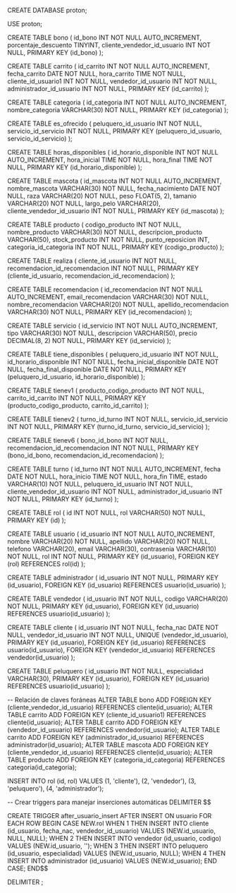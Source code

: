 CREATE DATABASE proton;

USE proton;

CREATE TABLE bono (
 id_bono INT NOT NULL AUTO_INCREMENT,
 porcentaje_descuento TINYINT,
 cliente_vendedor_id_usuario INT NOT NULL,
 PRIMARY KEY (id_bono)
);

CREATE TABLE carrito (
 id_carrito INT NOT NULL AUTO_INCREMENT,
 fecha_carrito DATE NOT NULL,
 hora_carrito TIME NOT NULL,
 cliente_id_usuario1 INT NOT NULL,
 vendedor_id_usuario INT NOT NULL,
 administrador_id_usuario INT NOT NULL,
 PRIMARY KEY (id_carrito)
);

CREATE TABLE categoria (
 id_categoria INT NOT NULL AUTO_INCREMENT,
 nombre_categoria VARCHAR(30) NOT NULL,
 PRIMARY KEY (id_categoria)
);

CREATE TABLE es_ofrecido (
 peluquero_id_usuario INT NOT NULL,
 servicio_id_servicio INT NOT NULL,
 PRIMARY KEY (peluquero_id_usuario, servicio_id_servicio)
);

CREATE TABLE horas_disponibles (
 id_horario_disponible INT NOT NULL AUTO_INCREMENT,
 hora_inicial TIME NOT NULL,
 hora_final TIME NOT NULL,
 PRIMARY KEY (id_horario_disponible)
);

CREATE TABLE mascota (
 id_mascota INT NOT NULL AUTO_INCREMENT,
 nombre_mascota VARCHAR(30) NOT NULL,
 fecha_nacimiento DATE NOT NULL,
 raza VARCHAR(20) NOT NULL,
 peso FLOAT(5, 2),
 tamanio VARCHAR(20) NOT NULL,
 largo_pelo VARCHAR(20),
 cliente_vendedor_id_usuario INT NOT NULL,
 PRIMARY KEY (id_mascota)
);

CREATE TABLE producto (
 codigo_producto INT NOT NULL,
 nombre_producto VARCHAR(30) NOT NULL,
 descripcion_producto VARCHAR(50),
 stock_producto INT NOT NULL,
 punto_reposicion INT,
 categoria_id_categoria INT NOT NULL,
 PRIMARY KEY (codigo_producto)
);

CREATE TABLE realiza (
 cliente_id_usuario INT NOT NULL,
 recomendacion_id_recomendacion INT NOT NULL,
 PRIMARY KEY (cliente_id_usuario, recomendacion_id_recomendacion)
);

CREATE TABLE recomendacion (
 id_recomendacion INT NOT NULL AUTO_INCREMENT,
 email_recomendacion VARCHAR(30) NOT NULL,
 nombre_recomendacion VARCHAR(20) NOT NULL,
 apellido_recomendacion VARCHAR(30) NOT NULL,
 PRIMARY KEY (id_recomendacion)
);

CREATE TABLE servicio (
 id_servicio INT NOT NULL AUTO_INCREMENT,
 tipo VARCHAR(30) NOT NULL,
 descripcion VARCHAR(50),
 precio DECIMAL(8, 2) NOT NULL,
 PRIMARY KEY (id_servicio)
);

CREATE TABLE tiene_disponibles (
 peluquero_id_usuario INT NOT NULL,
 id_horario_disponible INT NOT NULL,
 fecha_inicial_disponible DATE NOT NULL,
 fecha_final_disponible DATE NOT NULL,
 PRIMARY KEY (peluquero_id_usuario, id_horario_disponible)
);

CREATE TABLE tienev1 (
 producto_codigo_producto INT NOT NULL,
 carrito_id_carrito INT NOT NULL,
 PRIMARY KEY (producto_codigo_producto, carrito_id_carrito)
);

CREATE TABLE tienev2 (
 turno_id_turno INT NOT NULL,
 servicio_id_servicio INT NOT NULL,
 PRIMARY KEY (turno_id_turno, servicio_id_servicio)
);

CREATE TABLE tienev6 (
 bono_id_bono INT NOT NULL,
 recomendacion_id_recomendacion INT NOT NULL,
 PRIMARY KEY (bono_id_bono, recomendacion_id_recomendacion)
);

CREATE TABLE turno (
 id_turno INT NOT NULL AUTO_INCREMENT,
 fecha DATE NOT NULL,
 hora_inicio TIME NOT NULL,
 hora_fin TIME,
 estado VARCHAR(10) NOT NULL,
 peluquero_id_usuario INT NOT NULL,
 cliente_vendedor_id_usuario INT NOT NULL,
 administrador_id_usuario INT NOT NULL,
 PRIMARY KEY (id_turno)
);

CREATE TABLE rol (
    id INT NOT NULL,
    rol VARCHAR(50) NOT NULL,
    PRIMARY KEY (id)
);

CREATE TABLE usuario (
    id_usuario INT NOT NULL AUTO_INCREMENT,
    nombre VARCHAR(20) NOT NULL,
    apellido VARCHAR(20) NOT NULL,
    telefono VARCHAR(20),
    email VARCHAR(30),
    contrasenia VARCHAR(10) NOT NULL,
    rol INT NOT NULL,
    PRIMARY KEY (id_usuario),
    FOREIGN KEY (rol) REFERENCES rol(id)
);

CREATE TABLE administrador (
    id_usuario INT NOT NULL,
    PRIMARY KEY (id_usuario),
    FOREIGN KEY (id_usuario) REFERENCES usuario(id_usuario)
);

CREATE TABLE vendedor (
    id_usuario INT NOT NULL,
    codigo VARCHAR(20) NOT NULL,
    PRIMARY KEY (id_usuario),
    FOREIGN KEY (id_usuario) REFERENCES usuario(id_usuario)
);

CREATE TABLE cliente (
    id_usuario INT NOT NULL,
    fecha_nac DATE NOT NULL,
    vendedor_id_usuario INT NOT NULL,
    UNIQUE (vendedor_id_usuario),
    PRIMARY KEY (id_usuario),
    FOREIGN KEY (id_usuario) REFERENCES usuario(id_usuario),
    FOREIGN KEY (vendedor_id_usuario) REFERENCES vendedor(id_usuario)
);

CREATE TABLE peluquero (
    id_usuario INT NOT NULL,
    especialidad VARCHAR(30),
    PRIMARY KEY (id_usuario),
    FOREIGN KEY (id_usuario) REFERENCES usuario(id_usuario)
);

-- Relación de claves foráneas
ALTER TABLE bono ADD FOREIGN KEY (cliente_vendedor_id_usuario) REFERENCES cliente(id_usuario);
ALTER TABLE carrito ADD FOREIGN KEY (cliente_id_usuario1) REFERENCES cliente(id_usuario);
ALTER TABLE carrito ADD FOREIGN KEY (vendedor_id_usuario) REFERENCES vendedor(id_usuario);
ALTER TABLE carrito ADD FOREIGN KEY (administrador_id_usuario) REFERENCES administrador(id_usuario);
ALTER TABLE mascota ADD FOREIGN KEY (cliente_vendedor_id_usuario) REFERENCES cliente(id_usuario);
ALTER TABLE producto ADD FOREIGN KEY (categoria_id_categoria) REFERENCES categoria(id_categoria);

INSERT INTO rol (id, rol) VALUES 
(1, 'cliente'),
(2, 'vendedor'),
(3, 'peluquero'),
(4, 'administrador');

-- Crear triggers para manejar inserciones automáticas
DELIMITER $$

CREATE TRIGGER after_usuario_insert
AFTER INSERT ON usuario
FOR EACH ROW
BEGIN
    CASE NEW.rol
        WHEN 1 THEN
            INSERT INTO cliente (id_usuario, fecha_nac, vendedor_id_usuario) VALUES (NEW.id_usuario, NULL, NULL);
        WHEN 2 THEN
            INSERT INTO vendedor (id_usuario, codigo) VALUES (NEW.id_usuario, '');
        WHEN 3 THEN
            INSERT INTO peluquero (id_usuario, especialidad) VALUES (NEW.id_usuario, NULL);
        WHEN 4 THEN
            INSERT INTO administrador (id_usuario) VALUES (NEW.id_usuario);
    END CASE;
END$$

DELIMITER ;